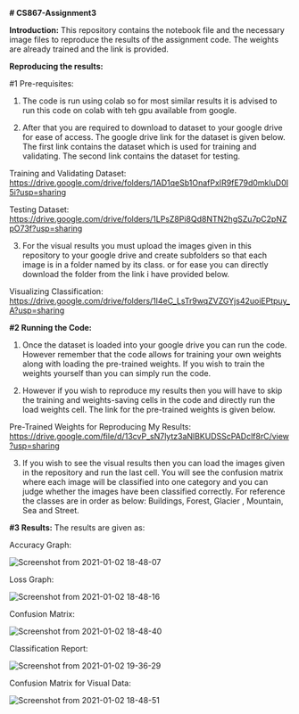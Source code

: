 **# CS867-Assignment3**

**Introduction:**
This repository contains the notebook file and the necessary image files to reproduce the results of the assignment code. The weights are already trained and the link is provided. 

**Reproducing the results:**

#1  Pre-requisites:

1) The code is run using colab so for most similar results it is advised to run this code on colab with teh gpu available from google. 

2) After that you are required to download to dataset to your google drive for ease of access. The google drive link for the dataset is given below. The first link contains the dataset which is used for training and validating. The second link contains the dataset for testing. 

Training and Validating Dataset:
https://drive.google.com/drive/folders/1AD1qeSb1OnafPxIR9fE79d0mkIuD0I5i?usp=sharing

Testing Dataset:
https://drive.google.com/drive/folders/1LPsZ8Pi8Qd8NTN2hgSZu7pC2pNZpO73f?usp=sharing

3) For the visual results you must upload the images given in this repository to your google drive and create subfolders so that each image is in a folder named by its class. or for ease you can directly download the folder from the link i have provided below. 

Visualizing Classification:
https://drive.google.com/drive/folders/1l4eC_LsTr9wqZVZGYjs42uoiEPtpuy_A?usp=sharing

**#2  Running the Code:**

1) Once the dataset is loaded into your google drive you can run the code. However remember that the code allows for training your own weights along with loading the pre-trained weights. If you wish to train the weights yourself than you can simply run the code. 

2) However if you wish to reproduce my results then you will have to skip the training and weights-saving cells in the code and directly run the load weights cell. The link for the pre-trained weights is given below.

Pre-Trained Weights for Reproducing My Results:
https://drive.google.com/file/d/13cvP_sN7lytz3aNlBKUDSScPADclf8rC/view?usp=sharing

3) If you wish to see the visual results then you can load the images given in the repository and run the last cell. You will see the confusion matrix where each image will be classified into one category and you can judge whether the images have been classified correctly. For reference the classes are in order as below:
Buildings, Forest, Glacier , Mountain, Sea and Street.

**#3  Results:**
The results are given as:

Accuracy Graph:

![Screenshot from 2021-01-02 18-48-07](https://user-images.githubusercontent.com/74458556/103462910-6c033400-4d4a-11eb-8a07-125176870b7d.png)

Loss Graph: 

![Screenshot from 2021-01-02 18-48-16](https://user-images.githubusercontent.com/74458556/103462921-78878c80-4d4a-11eb-8903-5b0ddfa3304c.png)

Confusion Matrix:

![Screenshot from 2021-01-02 18-48-40](https://user-images.githubusercontent.com/74458556/103462930-89d09900-4d4a-11eb-814f-2facad89498b.png)

Classification Report:

![Screenshot from 2021-01-02 19-36-29](https://user-images.githubusercontent.com/74458556/103462894-4fff9280-4d4a-11eb-82bf-211a522f537b.png)

Confusion Matrix for Visual Data:

![Screenshot from 2021-01-02 18-48-51](https://user-images.githubusercontent.com/74458556/103462941-9bb23c00-4d4a-11eb-8308-0ac8135f4729.png)


